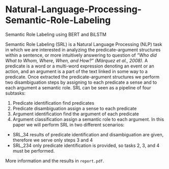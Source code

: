 # Natural-Language-Processing-Semantic-Role-Labeling
Semantic Role Labeling using BERT and BiLSTM

Semantic Role Labeling (SRL) is a Natural Language Processing (NLP) task in which we are interested in analyzing the predicate-argument structures within a sentence, or more intuitively answering to question of *”Who did What to Whom, Where, When, and How?” (Màrquez et al., 2008)*. A predicate is a word or a multi-word expression denoting an event or an action, and an argument is a part of the text linked in some way to a predicate. Once extracted the predicate-argument structures we perform two disambiguation steps by assigning to each predicate a sense and to each argument a semantic role. SRL can be seen as a pipeline of four subtasks: 
1. Predicate identification find predicates 
2. Predicate disambiguation assign a sense to each predicate 
3. Argument identification find the argument of each predicate 
4. Argument classification assign a semantic role to each argument.
In this paper we will perform SRL in two different scenarios: 
- SRL_34 results of predicate identification and disambiguation are given, therefore we serve only steps 3 and 4
- SRL_234 only predicate identification is provided, so tasks 2, 3, and 4 must be performed.

More information and the results in `report.pdf`.